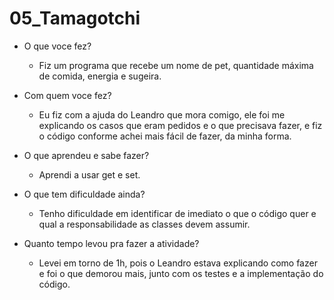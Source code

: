 # 05_Tamagotchi
-	O que voce fez?

    * Fiz um programa que recebe um nome de pet, quantidade máxima de comida, energia e sugeira. 

-	Com quem voce fez?

    * Eu fiz com a ajuda do Leandro que mora comigo, ele foi me explicando os casos que eram pedidos e o que precisava fazer, e fiz o código conforme achei mais fácil de fazer, da minha forma.
-	O que aprendeu e sabe fazer?

    * Aprendi a usar get e set.

-	O que tem dificuldade ainda?

    * Tenho dificuldade em identificar de imediato o que o código quer e qual a responsabilidade as classes devem assumir.

-	Quanto tempo levou pra fazer a atividade?

    * Levei em torno de 1h, pois o Leandro estava explicando como fazer e foi o que demorou mais, junto com os testes e a implementação do código.